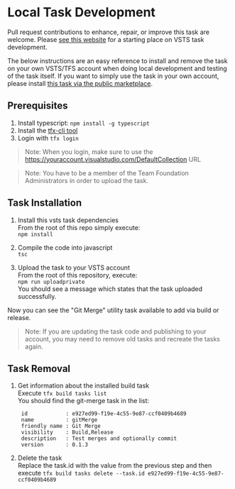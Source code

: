 # Local Task Development

Pull request contributions to enhance, repair, or improve this task are welcome. Please [see this website](https://www.visualstudio.com/en-us/docs/integrate/extensions/overview) for a starting place on VSTS task development.

The below instructions are an easy reference to install and remove the task on your own VSTS/TFS account when doing local development and testing of the task itself. If you want to simply use the task in your own account, please install [this task via the public marketplace](https://marketplace.visualstudio.com/items?itemName=dtzar.git-merge).

## Prerequisites

1. Install typescript: `npm install -g typescript`
1. Install the [tfx-cli tool](https://github.com/Microsoft/tfs-cli)
1. Login with `tfx login`

> Note: When you login, make sure to use the https://youraccount.visualstudio.com/DefaultCollection URL

> Note: You have to be a member of the Team Foundation Administrators in order to upload the task.


## Task Installation

1. Install this vsts task dependencies
  <br> From the root of this repo simply execute:
  <br> `npm install`

1. Compile the code into javascript
  <br> `tsc`

1. Upload the task to your VSTS account
  <br> From the root of this repository, execute:
  <br> `npm run uploadprivate`
  <br> You should see a message which states that the task uploaded successfully.

Now you can see the "Git Merge" utility task available to add via build or release.
> Note: If you are updating the task code and publishing to your account, you may need to remove old tasks and recreate the tasks again.

## Task Removal

1. Get information about the installed build task
   <br> Execute `tfx build tasks list`
   <br> You should find the git-merge task in the list:
   ```
    id            : e927ed99-f19e-4c55-9e87-ccf0409b4689
    name          : gitMerge
    friendly name : Git Merge
    visibility    : Build,Release
    description   : Test merges and optionally commit
    version       : 0.1.3
   ```

1. Delete the task
  <br> Replace the task.id with the value from the previous step and then execute `tfx build tasks delete --task.id e927ed99-f19e-4c55-9e87-ccf0409b4689`